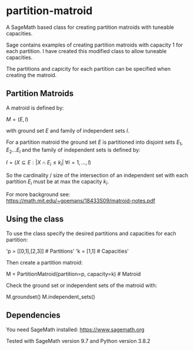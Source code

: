 # partition-matroid
A SageMath based class for creating partition matroids with tuneable capacities.

Sage contains examples of creating partition matroids with capacity 1 for each partition. I have created this modified class to allow tuneable capacities. 

The partitions and capicity for each partition can be specified when creating the matroid.

## Partition Matroids

A matroid is defined by:

$M = (E,I)$

with ground set $E$ and family of independent sets $I$. 

For a partition matroid the ground set $E$ is partitioned into disjoint sets $E_1,E_2...E_l$ and the family of independent sets is defined by:

$I = ( X \subseteq E: |X \cap E_i \le k_i|  \ \forall i = 1,...,l )$

So the cardinality / size of the intersection of an independent set with each partition $E_i$ must be at max the capacity $k_i$.

For more background see:
https://math.mit.edu/~goemans/18433S09/matroid-notes.pdf

## Using the class

To use the class specify the desired partitions and capacities for each partition:

'p = [[0,1],[2,3]] # Partitions'
'k = [1,1]         # Capacities'

Then create a partition matroid:

M = PartitionMatroid(partition=p, capacity=k) # Matroid

Check the ground set or independent sets of the matroid with:

M.groundset()
M.independent_sets()

## Dependencies
You need SageMath installed:
https://www.sagemath.org

Tested with SageMath version 9.7 and Python version 3.8.2
